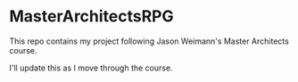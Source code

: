 # MasterArchitectsRPG

This repo contains my project following Jason Weimann's Master Architects course.

I'll update this as I move through the course.